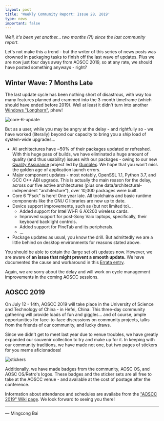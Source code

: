 ```yaml
---
layout: post
title: 'Weekly Community Report: Issue 28, 2019'
type: news
important: false
---
```


*Well, it's been yet another... two months (?!) since the last community report.*

Let's not make this a trend - but the writer of this series of news posts was drowned in packaging tasks to finish off the last wave of updates. Plus we are now just four days away from AOSCC 2019, so at any rate, we should have posted something anyways - right?

Winter Wave: 7 Months Late
------------------------------

The last update cycle has been nothing short of disastrous, with way too many features planned and crammed into the 3-month timeframe (which should have ended before 2019). Well at least it didn't turn into another [Windows "Longhorn"](https://web.archive.org/web/20060218125408/http://blogs.msdn.com/michkap/archive/2005/10/16/481625.aspx), phew!

![core-6-update](https://i.imgur.com/gGcmMUO.png)

But as a user, while you may be angry at the delay - and rightfully so - we have worked (literally) beyond our capacity to bring you a ship load of system-wide upgrades...

- All architectures have ~50% of their packages updated or refreshed. With this huge pass of builds, we have eliminated a huge amount of quality (and thus usability) issues with our packages - owing to our new [Quality Assurance](https://packages.aosc.io/qa/) project led by [Gumblex](https://github.com/gumblex). We hope that you won't miss the golden age of application launch errors.
- Major component updates - most notably, OpenSSL 1.1, Python 3.7, and GCC C++ ABI upgrade. This is actually the main reason for the delay, across our five active architectures (plus one data/architectural-independent "architecture"), over 10,000 packages were built.
- Core 6 "Fsck" is here! One year late. All toolchains and basic runtime components like the GNU C libraries are now up to date.
- Device support improvements, such as (but not limited to)...
	- Added support for Intel Wi-Fi 6 AX200 wireless cards.
	- Improved support for post-Sony Vaio laptops, specifically, their keyboard backlight controls.
	- Added support for PineTab and its peripherals.
	- ...
- Package updates as usual, you know the drill. But admittedly we are a little behind on desktop environments for reasons stated above.

You should be able to obtain the (large set of) updates now. However, we are aware of **an issue that might prevent a smooth update.** We have documented the cause and workaround in this [Errata entry](https://wiki.aosc.io/err/systemd/00009-error-updating-to-systemd-242).

Again, we are sorry about the delay and will work on cycle management improvements in the coming AOSCC sessions.

AOSCC 2019
-----------

On July 12 - 14th, AOSCC 2019 will take place in the University of Science and Technology of China - in Hefei, China. This three-day community gathering will provide loads of fun and giggles... and of course, ample opportunities for face-to-face discussions on community projects, talks from the friends of our community, and lucky draws.

Since we didn't get to meet last year due to venue troubles, we have greatly expanded our souvenir collection to try and make up for it. In keeping with our community traditions, we have made not one, but two pages of stickers for you meme aficionadoes!

![stickers](https://i.imgur.com/unUT3CC.png)

Additionally, we have made badges from the community, AOSC OS, and AOSC OS/Retro's logos. These badges and the sticker sets are all free to take at the AOSCC venue - and available at the cost of postage after the conference.

Information about attendance and schedules are availabe from the ["AOSCC 2019" Wiki page](https://wiki.aosc.io/aoscc-2019). We look forward to seeing you there!

----

— Mingcong Bai